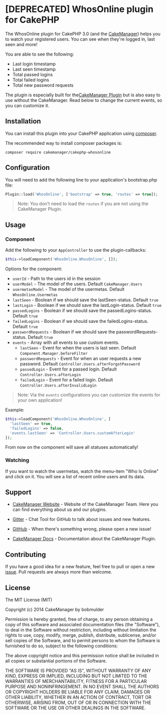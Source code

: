 # [DEPRECATED] WhosOnline plugin for CakePHP

The WhosOnline plugin for CakePHP 3.0 (and the [CakeManager](https://github.com/cakemanager/cakephp-cakemanager)) helps 
you to watch your registered users. You can see when they're logged in, last seen and more!

You are able to see the following:

- Last login timestamp
- Last seen timestamp
- Total passed logins
- Total failed logins
- Total new password requests

The plugin is especially built for the[CakeManager Plugin](https://github.com/cakemanager/cakephp-cakemanager) but is
also easy to use without the CakeManager. Read below to change the current events, so you can customize it.

## Installation

You can install this plugin into your CakePHP application using [composer](http://getcomposer.org).

The recommended way to install composer packages is:

```
composer require cakemanager/cakephp-whosonline
```

## Configuration

You will need to add the following line to your application's bootstrap.php file:

```php
Plugin::load('WhosOnline', ['bootstrap' => true, 'routes' => true]);
```
> Note: You don't need to load the `routes` if you are not using the CakeManager Plugin.

## Usage

### Component

Add the following to your `AppController` to use the plugin-callbacks:

```php
$this->loadComponent('WhosOnline.WhosOnline', []);
```

Options for the component:

- `userId` - Path to the users id in the session
- `userModel` - The model of the users. Default `CakeManager.Users`
- `usermetasModel` - The model of the usermetas. Default `WhosOnline.Usermetas`
- `lastSeen` - Boolean if we should save the lastSeen-status. Default `true`
- `lastLogin` - Boolean if we should save the lastLogin-status. Default `true`
- `passedLogins` - Boolean if we should save the passedLogins-status. Default `true`
- `failedLogins` - Boolean if we should save the failedLogins-status. Default `true`
- `passwordRequests` - Boolean if we should save the passwordRequests-status. Default `true`
- `events` - Array with all events to use custom events.
    - `lastSeen` - Event for when the users is last seen. Default `Component.Manager.beforeFilter`
    - `passwordRequests` - Event for when an user requests a new password. Default `Controller.Users.afterForgotPassword`
    - `passedLogin` - Event for a passed login. Default `Controller.Users.afterLogin`
    - `failedLogin` - Event for a failed login. Default `Controller.Users.afterInvalidLogin`

> Note: Via the `events` configurations you can customize the events for your own application!

Example:

```php
$this->loadComponent('WhosOnline.WhosOnline', [
  'lastSeen' => true,
  'failedLogins' => false,
  'events.lastSeen' => 'Controller.Users.customAfterLogin'
]);
```

From now on the component will save all statuses automatically!

### Watching

If you want to watch the usermetas, watch the menu-item "Who Is Online" and click on it. You will see a list of recent online users and its data.

Support
-------

- [CakeManager Website](http://cakemanager.org/) - Website of the CakeManager Team. Here you can find everything about us and our plugins.

- [Gitter](https://gitter.im/cakemanager/cakephp-whosonline) - Chat Tool for GitHub to talk about issues and new features.

- [GitHub](https://github.com/cakemanager/cakephp-whosonline/issues) - When there's something wrong, please open a new issue!

- [CakeManager Docs](http://cakemanager.org/docs/1.0/) - Documentation about the CakeManager Plugin.


Contributing
------------

If you have a good idea for a new feature, feel free to pull or open a new  [issue](https://github.com/cakemanager/cakephp-whosonline/issues). Pull requests are always more than welcome.

License
-------

The MIT License (MIT)

Copyright (c) 2014 CakeManager by bobmulder

Permission is hereby granted, free of charge, to any person obtaining a copy
of this software and associated documentation files (the "Software"), to deal
in the Software without restriction, including without limitation the rights
to use, copy, modify, merge, publish, distribute, sublicense, and/or sell
copies of the Software, and to permit persons to whom the Software is
furnished to do so, subject to the following conditions:

The above copyright notice and this permission notice shall be included in all
copies or substantial portions of the Software.

THE SOFTWARE IS PROVIDED "AS IS", WITHOUT WARRANTY OF ANY KIND, EXPRESS OR
IMPLIED, INCLUDING BUT NOT LIMITED TO THE WARRANTIES OF MERCHANTABILITY,
FITNESS FOR A PARTICULAR PURPOSE AND NONINFRINGEMENT. IN NO EVENT SHALL THE
AUTHORS OR COPYRIGHT HOLDERS BE LIABLE FOR ANY CLAIM, DAMAGES OR OTHER
LIABILITY, WHETHER IN AN ACTION OF CONTRACT, TORT OR OTHERWISE, ARISING FROM,
OUT OF OR IN CONNECTION WITH THE SOFTWARE OR THE USE OR OTHER DEALINGS IN THE
SOFTWARE.
